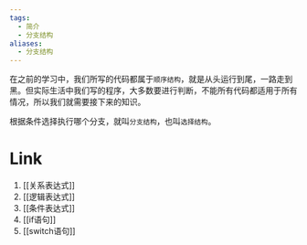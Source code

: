 ```yaml
---
tags:
  - 简介
  - 分支结构
aliases:
  - 分支结构
---
```

在之前的学习中，我们所写的代码都属于`顺序结构`，就是从头运行到尾，一路走到黑。但实际生活中我们写的程序，大多数要进行判断，不能所有代码都适用于所有情况，所以我们就需要接下来的知识。

根据条件选择执行哪个分支，就叫`分支结构`，也叫`选择结构`。

# Link
1. [[关系表达式]]
2. [[逻辑表达式]]
3. [[条件表达式]]
4. [[if语句]]
5. [[switch语句]]
